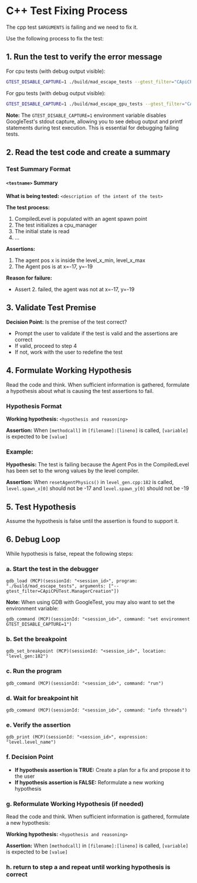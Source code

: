 # C++ Test Fixing Process

The cpp test `$ARGUMENTS` is failing and we need to fix it.

Use the following process to fix the test:

## 1. Run the test to verify the error message

For cpu tests (with debug output visible):

```bash
GTEST_DISABLE_CAPTURE=1 ./build/mad_escape_tests --gtest_filter="CApiCPUTest.ManagerCreation"
```

For gpu tests (with debug output visible):

```bash
GTEST_DISABLE_CAPTURE=1 ./build/mad_escape_gpu_tests --gtest_filter="CApiGPUTest.ManagerCreationWithEmbeddedLevels"
```

**Note:** The `GTEST_DISABLE_CAPTURE=1` environment variable disables GoogleTest's stdout capture, allowing you to see debug output and printf statements during test execution. This is essential for debugging failing tests.


## 2. Read the test code and create a summary

### Test Summary Format

#### `<testname>` Summary

**What is being tested:** `<description of the intent of the test>`

**The test process:**
1. CompiledLevel is populated with an agent spawn point
2. The test initializes a cpu_manager
3. The initial state is read
4. ...

**Assertions:**
1. The agent pos x is inside the level_x_min, level_x_max
2. The Agent pos is at x=-17, y=-19

**Reason for failure:**
- Assert 2. failed, the agent was not at x=-17, y=-19

## 3. Validate Test Premise

**Decision Point:** Is the premise of the test correct?

- Prompt the user to validate if the test is valid and the assertions are correct
- If valid, proceed to step 4
- If not, work with the user to redefine the test

## 4. Formulate Working Hypothesis

Read the code and think. When sufficient information is gathered, formulate a hypothesis about what is causing the test assertions to fail.

### Hypothesis Format

**Working hypothesis:** `<hypothesis and reasoning>`

**Assertion:** When `[methodcall]` in `[filename]:[lineno]` is called, `[variable]` is expected to be `[value]`

### Example:

**Hypothesis:** The test is failing because the Agent Pos in the CompiledLevel has been set to the wrong values by the level compiler.

**Assertion:** When `resetAgentPhysics()` in `level_gen.cpp:182` is called, `level.spawn_x[0]` should not be -17 and `level.spawn_y[0]` should not be -19

## 5. Test Hypothesis

Assume the hypothesis is false until the assertion is found to support it.

## 6. Debug Loop

While hypothesis is false, repeat the following steps:

### a. Start the test in the debugger

```gdb_tool
gdb_load (MCP)(sessionId: "<session_id>", program: "./build/mad_escape_tests", arguments: ["--gtest_filter=CApiCPUTest.ManagerCreation"])
```

**Note:** When using GDB with GoogleTest, you may also want to set the environment variable:
```gdb_tool
gdb_command (MCP)(sessionId: "<session_id>", command: "set environment GTEST_DISABLE_CAPTURE=1")
```

### b. Set the breakpoint

```gdb_tool
gdb_set_breakpoint (MCP)(sessionId: "<session_id>", location: "level_gen:182")
```

### c. Run the program

```gdb_tool
gdb_command (MCP)(sessionId: "<session_id>", command: "run")
```

### d. Wait for breakpoint hit

```gdb_tool
gdb_command (MCP)(sessionId: "<session_id>", command: "info threads")
```

### e. Verify the assertion

```gdb_tool
gdb_print (MCP)(sessionId: "<session_id>", expression: "level.level_name")
```

### f. Decision Point

- **If hypothesis assertion is TRUE:** Create a plan for a fix and propose it to the user
- **If hypothesis assertion is FALSE:** Reformulate a new working hypothesis

### g. Reformulate Working Hypothesis (if needed)

Read the code and think. When sufficient information is gathered, formulate a new hypothesis:

**Working hypothesis:** `<hypothesis and reasoning>`

**Assertion:** When `[methodcall]` in `[filename]:[lineno]` is called, `[variable]` is expected to be `[value]`

### h. return to step a and repeat until working hypothesis is correct